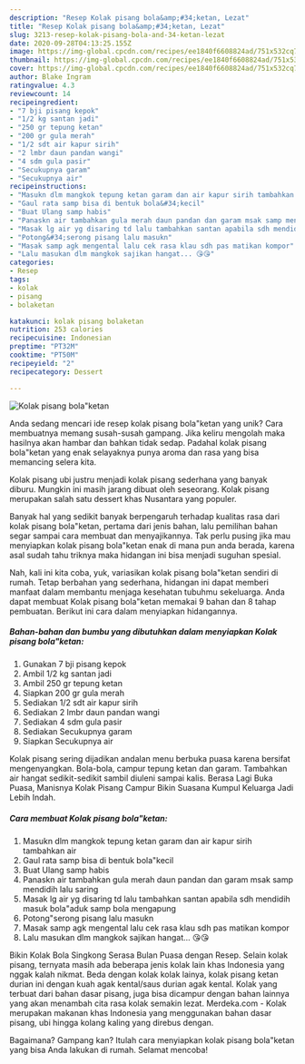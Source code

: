 ```yaml
---
description: "Resep Kolak pisang bola&amp;#34;ketan, Lezat"
title: "Resep Kolak pisang bola&amp;#34;ketan, Lezat"
slug: 3213-resep-kolak-pisang-bola-and-34-ketan-lezat
date: 2020-09-28T04:13:25.155Z
image: https://img-global.cpcdn.com/recipes/ee1840f6608824ad/751x532cq70/kolak-pisang-bolaketan-foto-resep-utama.jpg
thumbnail: https://img-global.cpcdn.com/recipes/ee1840f6608824ad/751x532cq70/kolak-pisang-bolaketan-foto-resep-utama.jpg
cover: https://img-global.cpcdn.com/recipes/ee1840f6608824ad/751x532cq70/kolak-pisang-bolaketan-foto-resep-utama.jpg
author: Blake Ingram
ratingvalue: 4.3
reviewcount: 14
recipeingredient:
- "7 bji pisang kepok"
- "1/2 kg santan jadi"
- "250 gr tepung ketan"
- "200 gr gula merah"
- "1/2 sdt air kapur sirih"
- "2 lmbr daun pandan wangi"
- "4 sdm gula pasir"
- "Secukupnya garam"
- "Secukupnya air"
recipeinstructions:
- "Masukn dlm mangkok tepung ketan garam dan air kapur sirih tambahkan air"
- "Gaul rata samp bisa di bentuk bola&#34;kecil"
- "Buat Ulang samp habis"
- "Panaskn air tambahkan gula merah daun pandan dan garam msak samp mendidih lalu saring"
- "Masak lg air yg disaring td lalu tambahkan santan apabila sdh mendidih masuk bola&#34;aduk samp bola mengapung"
- "Potong&#34;serong pisang lalu masukn"
- "Masak samp agk mengental lalu cek rasa klau sdh pas matikan kompor"
- "Lalu masukan dlm mangkok sajikan hangat... 😘😘"
categories:
- Resep
tags:
- kolak
- pisang
- bolaketan

katakunci: kolak pisang bolaketan 
nutrition: 253 calories
recipecuisine: Indonesian
preptime: "PT32M"
cooktime: "PT50M"
recipeyield: "2"
recipecategory: Dessert

---
```



![Kolak pisang bola&#34;ketan](https://img-global.cpcdn.com/recipes/ee1840f6608824ad/751x532cq70/kolak-pisang-bolaketan-foto-resep-utama.jpg)

Anda sedang mencari ide resep kolak pisang bola&#34;ketan yang unik? Cara membuatnya memang susah-susah gampang. Jika keliru mengolah maka hasilnya akan hambar dan bahkan tidak sedap. Padahal kolak pisang bola&#34;ketan yang enak selayaknya punya aroma dan rasa yang bisa memancing selera kita.

Kolak pisang ubi justru menjadi kolak pisang sederhana yang banyak diburu. Mungkin ini masih jarang dibuat oleh seseorang. Kolak pisang merupakan salah satu dessert khas Nusantara yang populer.

Banyak hal yang sedikit banyak berpengaruh terhadap kualitas rasa dari kolak pisang bola&#34;ketan, pertama dari jenis bahan, lalu pemilihan bahan segar sampai cara membuat dan menyajikannya. Tak perlu pusing jika mau menyiapkan kolak pisang bola&#34;ketan enak di mana pun anda berada, karena asal sudah tahu triknya maka hidangan ini bisa menjadi suguhan spesial.


Nah, kali ini kita coba, yuk, variasikan kolak pisang bola&#34;ketan sendiri di rumah. Tetap berbahan yang sederhana, hidangan ini dapat memberi manfaat dalam membantu menjaga kesehatan tubuhmu sekeluarga. Anda dapat membuat Kolak pisang bola&#34;ketan memakai 9 bahan dan 8 tahap pembuatan. Berikut ini cara dalam menyiapkan hidangannya.

<!--inarticleads1-->

##### Bahan-bahan dan bumbu yang dibutuhkan dalam menyiapkan Kolak pisang bola&#34;ketan:

1. Gunakan 7 bji pisang kepok
1. Ambil 1/2 kg santan jadi
1. Ambil 250 gr tepung ketan
1. Siapkan 200 gr gula merah
1. Sediakan 1/2 sdt air kapur sirih
1. Sediakan 2 lmbr daun pandan wangi
1. Sediakan 4 sdm gula pasir
1. Sediakan Secukupnya garam
1. Siapkan Secukupnya air


Kolak pisang sering dijadikan andalan menu berbuka puasa karena bersifat mengenyangkan. Bola-bola, campur tepung ketan dan garam. Tambahkan air hangat sedikit-sedikit sambil diuleni sampai kalis. Berasa Lagi Buka Puasa, Manisnya Kolak Pisang Campur Bikin Suasana Kumpul Keluarga Jadi Lebih Indah. 

<!--inarticleads2-->

##### Cara membuat Kolak pisang bola&#34;ketan:

1. Masukn dlm mangkok tepung ketan garam dan air kapur sirih tambahkan air
1. Gaul rata samp bisa di bentuk bola&#34;kecil
1. Buat Ulang samp habis
1. Panaskn air tambahkan gula merah daun pandan dan garam msak samp mendidih lalu saring
1. Masak lg air yg disaring td lalu tambahkan santan apabila sdh mendidih masuk bola&#34;aduk samp bola mengapung
1. Potong&#34;serong pisang lalu masukn
1. Masak samp agk mengental lalu cek rasa klau sdh pas matikan kompor
1. Lalu masukan dlm mangkok sajikan hangat... 😘😘


Bikin Kolak Bola Singkong Serasa Bulan Puasa dengan Resep. Selain kolak pisang, ternyata masih ada beberapa jenis kolak lain khas Indonesia yang nggak kalah nikmat. Beda dengan kolak kolak lainya, kolak pisang ketan durian ini dengan kuah agak kental/saus durian agak kental. Kolak yang terbuat dari bahan dasar pisang, juga bisa dicampur dengan bahan lainnya yang akan menambah cita rasa kolak semakin lezat. Merdeka.com - Kolak merupakan makanan khas Indonesia yang menggunakan bahan dasar pisang, ubi hingga kolang kaling yang direbus dengan. 

Bagaimana? Gampang kan? Itulah cara menyiapkan kolak pisang bola&#34;ketan yang bisa Anda lakukan di rumah. Selamat mencoba!
